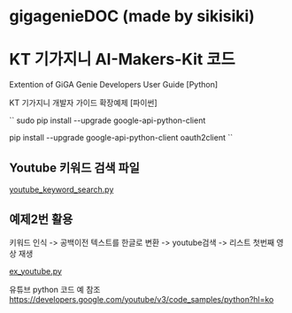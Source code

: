 # gigagenieDOC (made by sikisiki)
# KT 기가지니 AI-Makers-Kit 코드

Extention of GiGA Genie Developers User Guide [Python]

KT 기가지니 개발자 가이드 확장예제 [파이썬]

``
sudo pip install --upgrade google-api-python-client

pip install --upgrade google-api-python-client oauth2client
``
## Youtube 키워드 검색 파일

[youtube_keyword_search.py](https://github.com/sikisikisiki/gigagenieDOC/blob/master/python/youtube_keyword_search.py)

## 예제2번 활용
키워드 인식 -> 공백이전 텍스트를 한글로 변환 ->
youtube검색 -> 리스트 첫번째 영상 재생

[ex_youtube.py](https://github.com/sikisikisiki/gigagenieDOC/blob/master/python/ex_youtube.py)

유튜브 python 코드 예 참조
https://developers.google.com/youtube/v3/code_samples/python?hl=ko
